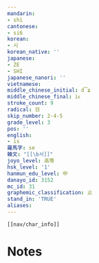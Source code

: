 ```yaml
---
mandarin:
- shì
cantonese:
- si6
korean:
- 시
korean_native: ''
japanese:
- ZE
- SHI
japanese_nanori: ''
vietnamese:
middle_chinese_initial: d͡ʑ
middle_chinese_final: iᴇ
stroke_count: 9
radical: 日
skip_number: 2-4-5
grade_level: 3
pos: ''
english:
- is
羅馬字: se
韓文: "[[\b서]]"
joyo_level: 高等
hsk_level: '1'
hanmun_edu_level: 中
danayo_id: 3152
mc_id: 31
graphemic_classification: 止
stand_in: 'TRUE'
aliases:
---
```

```meta-bind-embed
[[nav/char_info]]
```

# Notes
